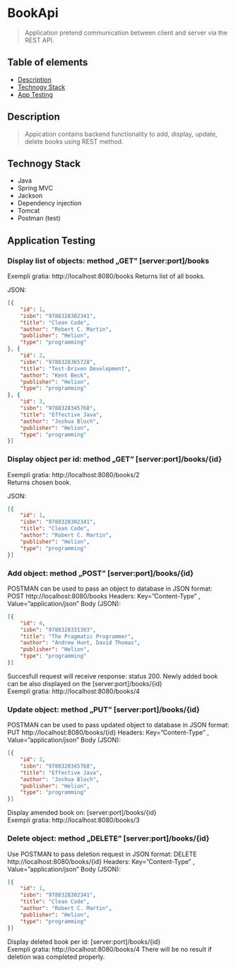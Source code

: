# BookApi
>Application pretend communication between client and server via  the REST API.

## Table of elements
* [Description](#description)
* [Technogy Stack](#technogy-stack)
* [App Testing](#app-testing)

## Description
>Appication contains backend functionality to add, display, update, delete books  using REST method. 

## Technogy Stack
* Java
* Spring MVC
* Jackson
* Dependency injection
* Tomcat
* Postman (test)


## Application Testing

### Display list of objects: method „GET” [server:port]/books  
Exempli gratia: http://localhost:8080/books
Returns list of all books.

JSON:
````json
[{
	"id": 1,
	"isbn": "9788328302341",
	"title": "Clean Code",
	"author": "Robert C. Martin",
	"publisher": "Helion",
	"type": "programming"
}, {
	"id": 2,
	"isbn": "9788328365728",
	"title": "Test-Driven Development",
	"author": "Kent Beck",
	"publisher": "Helion",
	"type": "programming"
}, {
	"id": 3,
	"isbn": "9788328345768",
	"title": "Effective Java",
	"author": "Joshua Bloch",
	"publisher": "Helion",
	"type": "programming"
}]
````
### Display object per id: method „GET” [server:port]/books/{id}  
Exempli gratia: http://localhost:8080/books/2<br>
Returns chosen book.

JSON:
````json
[{
	"id": 1,
	"isbn": "9788328302341",
	"title": "Clean Code",
	"author": "Robert C. Martin",
	"publisher": "Helion",
	"type": "programming"
}]
````
### Add object: method „POST” [server:port]/books/{id}  

POSTMAN can be used to pass an object to database in JSON format:
POST http://localhost:8080/books
Headers: Key=”Content-Type” , Value=”application/json”
Body (JSON):
````json
[{
	"id": 4,
	"isbn": "9788328331303",
	"title": "The Pragmatic Programmer",
	"author": "Andrew Hunt, David Thomas",
	"publisher": "Helion",
	"type": "programming"
}]
````
Succesfull request will receive response: status 200.
Newly added book can be also displayed on the [server:port]/books/{id}  
Exempli gratia: http://localhost:8080/books/4


### Update object: method „PUT” [server:port]/books/{id}  

POSTMAN can be used to pass updated object to database in JSON format:
PUT http://localhost:8080/books/{id}
Headers: Key=”Content-Type” , Value=”application/json”
Body (JSON):
````json
[{
	"id": 3,
	"isbn": "9788328345768",
	"title": "Effective Java",
	"author": "Joshua Bloch",
	"publisher": "Helion",
	"type": "programming"
}]
````
Display amended book on: [server:port]/books/{id}  
Exempli gratia: http://localhost:8080/books/3


### Delete object: method „DELETE” [server:port]/books/{id}  

Use POSTMAN to pass deletion request in JSON format:
DELETE http://localhost:8080/books/{id}
Headers: Key=”Content-Type” , Value=”application/json”
Body (JSON):
````json
[{
	"id": 1,
	"isbn": "9788328302341",
	"title": "Clean Code",
	"author": "Robert C. Martin",
	"publisher": "Helion",
	"type": "programming"
}]
````
Display deleted book per id: [server:port]/books/{id}  
Exempli gratia: http://localhost:8080/books/4
There will be no result if deletion was completed properly.
